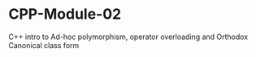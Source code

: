 # CPP-Module-02
C++ intro to Ad-hoc polymorphism, operator overloading and Orthodox Canonical class form
